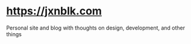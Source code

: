 
# https://jxnblk.com

Personal site and blog with thoughts on design, development, and other things



